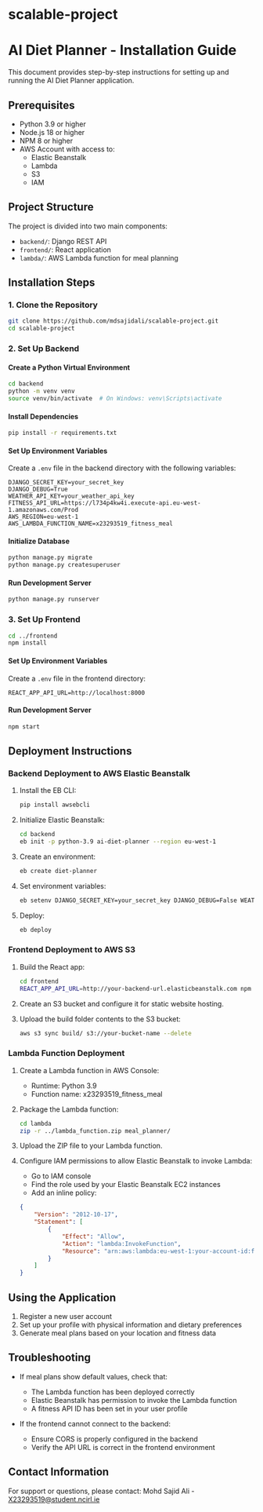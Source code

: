 # scalable-project
# AI Diet Planner - Installation Guide

This document provides step-by-step instructions for setting up and running the AI Diet Planner application.

## Prerequisites

- Python 3.9 or higher
- Node.js 18 or higher
- NPM 8 or higher
- AWS Account with access to:
  - Elastic Beanstalk
  - Lambda
  - S3
  - IAM

## Project Structure

The project is divided into two main components:

- `backend/`: Django REST API
- `frontend/`: React application
- `lambda/`: AWS Lambda function for meal planning

## Installation Steps

### 1. Clone the Repository

```bash
git clone https://github.com/mdsajidali/scalable-project.git
cd scalable-project
```

### 2. Set Up Backend

#### Create a Python Virtual Environment

```bash
cd backend
python -m venv venv
source venv/bin/activate  # On Windows: venv\Scripts\activate
```

#### Install Dependencies

```bash
pip install -r requirements.txt
```

#### Set Up Environment Variables

Create a `.env` file in the backend directory with the following variables:

```
DJANGO_SECRET_KEY=your_secret_key
DJANGO_DEBUG=True
WEATHER_API_KEY=your_weather_api_key
FITNESS_API_URL=https://l734p4kw4i.execute-api.eu-west-1.amazonaws.com/Prod
AWS_REGION=eu-west-1
AWS_LAMBDA_FUNCTION_NAME=x23293519_fitness_meal
```

#### Initialize Database

```bash
python manage.py migrate
python manage.py createsuperuser
```

#### Run Development Server

```bash
python manage.py runserver
```

### 3. Set Up Frontend

```bash
cd ../frontend
npm install
```

#### Set Up Environment Variables

Create a `.env` file in the frontend directory:

```
REACT_APP_API_URL=http://localhost:8000
```

#### Run Development Server

```bash
npm start
```

## Deployment Instructions

### Backend Deployment to AWS Elastic Beanstalk

1. Install the EB CLI:
   ```bash
   pip install awsebcli
   ```

2. Initialize Elastic Beanstalk:
   ```bash
   cd backend
   eb init -p python-3.9 ai-diet-planner --region eu-west-1
   ```

3. Create an environment:
   ```bash
   eb create diet-planner
   ```

4. Set environment variables:
   ```bash
   eb setenv DJANGO_SECRET_KEY=your_secret_key DJANGO_DEBUG=False WEATHER_API_KEY=your_weather_api_key FITNESS_API_URL=https://l734p4kw4i.execute-api.eu-west-1.amazonaws.com/Prod AWS_REGION=eu-west-1 AWS_LAMBDA_FUNCTION_NAME=x23293519_fitness_meal
   ```

5. Deploy:
   ```bash
   eb deploy
   ```

### Frontend Deployment to AWS S3

1. Build the React app:
   ```bash
   cd frontend
   REACT_APP_API_URL=http://your-backend-url.elasticbeanstalk.com npm run build
   ```

2. Create an S3 bucket and configure it for static website hosting.

3. Upload the build folder contents to the S3 bucket:
   ```bash
   aws s3 sync build/ s3://your-bucket-name --delete
   ```

### Lambda Function Deployment

1. Create a Lambda function in AWS Console:
   - Runtime: Python 3.9
   - Function name: x23293519_fitness_meal

2. Package the Lambda function:
   ```bash
   cd lambda
   zip -r ../lambda_function.zip meal_planner/
   ```

3. Upload the ZIP file to your Lambda function.

4. Configure IAM permissions to allow Elastic Beanstalk to invoke Lambda:
   - Go to IAM console
   - Find the role used by your Elastic Beanstalk EC2 instances
   - Add an inline policy:
   ```json
   {
       "Version": "2012-10-17",
       "Statement": [
           {
               "Effect": "Allow",
               "Action": "lambda:InvokeFunction",
               "Resource": "arn:aws:lambda:eu-west-1:your-account-id:function:x23293519_fitness_meal"
           }
       ]
   }
   ```

## Using the Application

1. Register a new user account
2. Set up your profile with physical information and dietary preferences
3. Generate meal plans based on your location and fitness data

## Troubleshooting

- If meal plans show default values, check that:
  - The Lambda function has been deployed correctly
  - Elastic Beanstalk has permission to invoke the Lambda function
  - A fitness API ID has been set in your user profile

- If the frontend cannot connect to the backend:
  - Ensure CORS is properly configured in the backend
  - Verify the API URL is correct in the frontend environment

## Contact Information

For support or questions, please contact:
Mohd Sajid Ali - X23293519@student.ncirl.ie